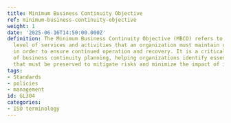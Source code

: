 ```yaml
---
title: Minimum Business Continuity Objective
ref: minimum-business-continuity-objective
weight: 1
date: '2025-06-16T14:50:00.000Z'
definition: The Minimum Business Continuity Objective (MBCO) refers to the minimum
  level of services and activities that an organization must maintain during a disruption
  in order to ensure continued operation and recovery. It is a critical component
  of business continuity planning, helping organizations identify essential functions
  that must be preserved to mitigate risks and minimize the impact of interruptions.
tags:
- Standards
- policies
- management
id: GL304
categories:
- ISO terminology
---
```


